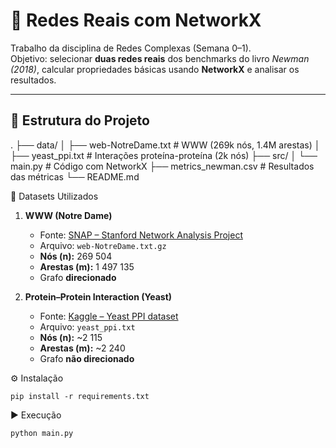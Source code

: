 # 📌 Redes Reais com NetworkX

Trabalho da disciplina de Redes Complexas (Semana 0–1).  
Objetivo: selecionar **duas redes reais** dos benchmarks do livro *Newman (2018)*, calcular propriedades básicas usando **NetworkX** e analisar os resultados.  

---

## 📂 Estrutura do Projeto

.
├── data/
│   ├── web-NotreDame.txt       # WWW (269k nós, 1.4M arestas)
│   ├── yeast_ppi.txt           # Interações proteína-proteína (2k nós)
├── src/
│   └── main.py                 # Código com NetworkX
├── metrics_newman.csv          # Resultados das métricas
└── README.md


🔗 Datasets Utilizados

1. **WWW (Notre Dame)**  
   - Fonte: [SNAP – Stanford Network Analysis Project](https://snap.stanford.edu/data/web-NotreDame.html)  
   - Arquivo: `web-NotreDame.txt.gz`  
   - **Nós (n):** 269 504  
   - **Arestas (m):** 1 497 135  
   - Grafo **direcionado**

2. **Protein–Protein Interaction (Yeast)**  
   - Fonte: [Kaggle – Yeast PPI dataset](https://www.kaggle.com/datasets/alexandervc/yeast-proteinprotein-interaction-network)  
   - Arquivo: `yeast_ppi.txt`  
   - **Nós (n):** ~2 115  
   - **Arestas (m):** ~2 240  
   - Grafo **não direcionado**



⚙️ Instalação

```pip install -r requirements.txt```


▶️ Execução

```python main.py```





